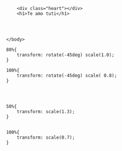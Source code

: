 <!DOCTYPE html>
<html lang="es">
    <head>
        <link rel="stylesheet" type="text/css" href="meperdonas.css">
    </head>
    <body>

        <div class="heart"></div>
        <h1>Te amo tuti</h1>




    </body>
</html>


    80%{
        transform: rotate(-45deg) scale(1.0);
    }

    100%{
        transform: rotate(-45deg) scale( 0.8);
    }




    50%{
        transform: scale(1.3);
    }


    100%{
        transform: scale(0.7);
    }


